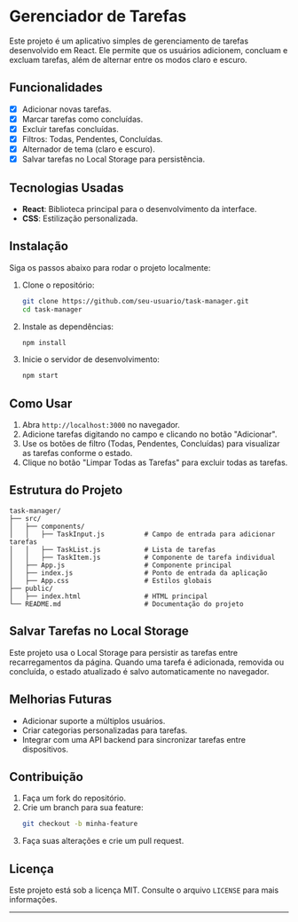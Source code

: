 # Gerenciador de Tarefas

Este projeto é um aplicativo simples de gerenciamento de tarefas desenvolvido em React. Ele permite que os usuários adicionem, concluam e excluam tarefas, além de alternar entre os modos claro e escuro.

## Funcionalidades
- [x] Adicionar novas tarefas.
- [x] Marcar tarefas como concluídas.
- [x] Excluir tarefas concluídas.
- [x] Filtros: Todas, Pendentes, Concluídas.
- [x] Alternador de tema (claro e escuro).
- [x] Salvar tarefas no Local Storage para persistência.

## Tecnologias Usadas
- **React**: Biblioteca principal para o desenvolvimento da interface.
- **CSS**: Estilização personalizada.

## Instalação

Siga os passos abaixo para rodar o projeto localmente:

1. Clone o repositório:
   ```bash
   git clone https://github.com/seu-usuario/task-manager.git
   cd task-manager
   ```

2. Instale as dependências:
   ```bash
   npm install
   ```

3. Inicie o servidor de desenvolvimento:
   ```bash
   npm start
   ```

## Como Usar
1. Abra `http://localhost:3000` no navegador.
2. Adicione tarefas digitando no campo e clicando no botão "Adicionar".
3. Use os botões de filtro (Todas, Pendentes, Concluídas) para visualizar as tarefas conforme o estado.
4. Clique no botão "Limpar Todas as Tarefas" para excluir todas as tarefas.

## Estrutura do Projeto
```
task-manager/
├── src/
│   ├── components/
│   │   ├── TaskInput.js          # Campo de entrada para adicionar tarefas
│   │   ├── TaskList.js           # Lista de tarefas
│   │   ├── TaskItem.js           # Componente de tarefa individual
│   ├── App.js                    # Componente principal
│   ├── index.js                  # Ponto de entrada da aplicação
│   ├── App.css                   # Estilos globais
├── public/
│   ├── index.html                # HTML principal
└── README.md                     # Documentação do projeto
```

## Salvar Tarefas no Local Storage
Este projeto usa o Local Storage para persistir as tarefas entre recarregamentos da página. Quando uma tarefa é adicionada, removida ou concluída, o estado atualizado é salvo automaticamente no navegador.

## Melhorias Futuras
- Adicionar suporte a múltiplos usuários.
- Criar categorias personalizadas para tarefas.
- Integrar com uma API backend para sincronizar tarefas entre dispositivos.

## Contribuição
1. Faça um fork do repositório.
2. Crie um branch para sua feature:
   ```bash
   git checkout -b minha-feature
   ```
3. Faça suas alterações e crie um pull request.

## Licença
Este projeto está sob a licença MIT. Consulte o arquivo `LICENSE` para mais informações.

---


